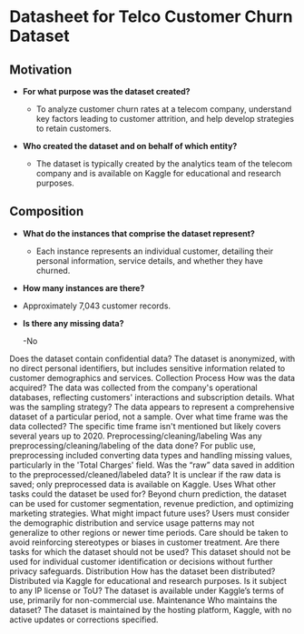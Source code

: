 # Datasheet for Telco Customer Churn Dataset
## Motivation

   * **For what purpose was the dataset created?**

     - To analyze customer churn rates at a telecom company, understand key factors leading to customer attrition, and help develop strategies to retain customers.
  
   * **Who created the dataset and on behalf of which entity?**

     - The dataset is typically created by the analytics team of the telecom company and is available on Kaggle for educational and research purposes.

## Composition

   * **What do the instances that comprise the dataset represent?**
     - Each instance represents an individual customer, detailing their personal information, service details, and whether they have churned.
    
   * **How many instances are there?**
   
  - Approximately 7,043 customer records.
    
   * **Is there any missing data?**

     -No

Does the dataset contain confidential data?
The dataset is anonymized, with no direct personal identifiers, but includes sensitive information related to customer demographics and services.
Collection Process
How was the data acquired?
The data was collected from the company's operational databases, reflecting customers' interactions and subscription details.
What was the sampling strategy?
The data appears to represent a comprehensive dataset of a particular period, not a sample.
Over what time frame was the data collected?
The specific time frame isn't mentioned but likely covers several years up to 2020.
Preprocessing/cleaning/labeling
Was any preprocessing/cleaning/labeling of the data done?
For public use, preprocessing included converting data types and handling missing values, particularly in the 'Total Charges' field.
Was the “raw” data saved in addition to the preprocessed/cleaned/labeled data?
It is unclear if the raw data is saved; only preprocessed data is available on Kaggle.
Uses
What other tasks could the dataset be used for?
Beyond churn prediction, the dataset can be used for customer segmentation, revenue prediction, and optimizing marketing strategies.
What might impact future uses?
Users must consider the demographic distribution and service usage patterns may not generalize to other regions or newer time periods. Care should be taken to avoid reinforcing stereotypes or biases in customer treatment.
Are there tasks for which the dataset should not be used?
This dataset should not be used for individual customer identification or decisions without further privacy safeguards.
Distribution
How has the dataset been distributed?
Distributed via Kaggle for educational and research purposes.
Is it subject to any IP license or ToU?
The dataset is available under Kaggle’s terms of use, primarily for non-commercial use.
Maintenance
Who maintains the dataset?
The dataset is maintained by the hosting platform, Kaggle, with no active updates or corrections specified.

